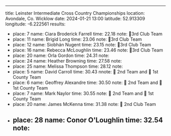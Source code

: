 ---
title: Leinster Intermediate Cross Country Championships
location: Avondale, Co. Wicklow
date: 2024-01-21 13:00
latitude: 52.913309
longitude: -6.222561
results:
  - place: 7
    name: Ciara Broderick Farrell
    time: 22.18
    note: 🥉3rd Club Team
  - place: 11
    name: Brigid Long
    time: 23.06
    note: 🥉3rd Club Team
  - place: 12
    name: Siobhán Nugent
    time: 23.15
    note: 🥉3rd Club Team
  - place: 16
    name: Rebecca McLoughlin
    time: 23.46
    note: 🥉3rd Club Team
  - place: 20
    name: Orla Gordon
    time: 24.31
    note: 
  - place: 24
    name: Heather Browning
    time: 27.58
    note: 
  - place: 25
    name: Melissa Thompson
    time: 28.12
    note: 
  - place: 5
    name: David Carroll
    time: 30.43
    nnote: 🥈 2nd Team and 🥇 1st County Team
  - place: 6
    name: Geoffrey Alexandre
    time: 30.50
    note: 🥈 2nd Team and 🥇 1st County Team
  - place: 7
    name: Mark Naylor
    time: 30.55
    note: 🥈 2nd Team and 🥇 1st County Team
  - place: 20
    name: James McKenna
    time: 31.38
    note: 🥈 2nd Club Team
  - place: 28
    name: Conor O'Loughlin
    time: 32.54
    note: 
    ---
